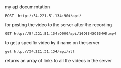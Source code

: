 #

my api documentation

`POST  http://54.221.51.134:900/api/`


for posting the video to the server after the recording

`GET http://54.221.51.134:9000/api/1696343983495.mp4`

to get a specific video by it name on the server

`get http://54.221.51.134/api/all`

returns an array of links to all the videos in the server

